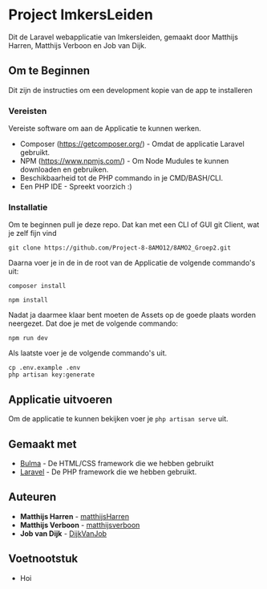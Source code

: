 # Project ImkersLeiden

Dit de Laravel webapplicatie van Imkersleiden, gemaakt door Matthijs Harren, Matthijs Verboon en Job van Dijk.

## Om te Beginnen

Dit zijn de instructies om een development kopie van de app te installeren

### Vereisten

Vereiste software om aan de Applicatie te kunnen werken.

* Composer (https://getcomposer.org/) - Omdat de applicatie Laravel gebruikt.
* NPM (https://www.npmjs.com/) - Om Node Mudules te kunnen downloaden en gebruiken.
* Beschikbaarheid tot de PHP commando in je CMD/BASH/CLI. 
* Een PHP IDE - Spreekt voorzich :)

### Installatie

Om te beginnen pull je deze repo. Dat kan met een CLI of GUI git Client, wat je zelf fijn vind

```
git clone https://github.com/Project-8-8AMO12/8AMO2_Groep2.git
```

Daarna voer je in de in de root van de Applicatie de volgende commando's uit:

```
composer install

npm install
```

Nadat ja daarmee klaar bent moeten de Assets op de goede plaats worden neergezet. Dat doe je met de volgende commando:

```
npm run dev
```

Als laatste voer je de volgende commando's uit.

```
cp .env.example .env
php artisan key:generate
```

## Applicatie uitvoeren

Om de applicatie te kunnen bekijken voer je `php artisan serve` uit.

## Gemaakt met

* [Bulma](https://bulma.io/documentation/) - De HTML/CSS framework die we hebben gebruikt
* [Laravel](https://laravel.com/) - De PHP framework die we hebben gebruikt.

## Auteuren

* **Matthijs Harren** - [matthijsHarren](https://github.com/matthijsHarren)
* **Matthijs Verboon** - [matthijsverboon](https://github.com/matthijsverboon)
* **Job van Dijk** - [DijkVanJob](https://github.com/DijkVanJob)

## Voetnootstuk

* Hoi

